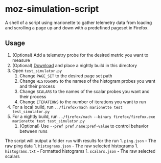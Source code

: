 # moz-simulation-script

A shell of a script using marionette to gather telemetry data from loading and
scrolling a page up and down with a predefined pageset in Firefox.

## Usage

1. (Optional) Add a telemetry probe for the desired metric you want to measure
1. (Optional) [Download](https://download-origin.cdn.mozilla.net/pub/firefox/nightly/) and place a nightly build in this directory
1. Open `test_simulator.py`
    1. Change `PAGE_SET` to the desired page set path
    1. Change `HISTOGRAMS` to the names of the histogram probes you want and their process
    1. Change `SCALARS` to the names of the scalar probes you want and their process
    1. Change `ITERATIONS` to the number of iterations you want to run
1. For a local build, run `../firefox/mach marionette test test_simulator.py`
1. For a nightly build, run `../firefox/mach --binary firefox/firefox.exe marionette test test_simulator.py`
	1. (Optional) Use `--pref pref.name:pref-value` to control behavior between runs

The script will output a folder `run` with results for the run
	1. `ping.json` - The raw ping data
	1. `histograms.json` - The raw selected histograms
	1. `histograms.txt` - Formatted histograms
	1. `scalars.json` - The raw selected scalars
